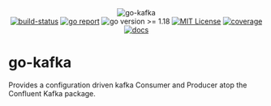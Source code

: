<div align="center" style="margin-bottom:20px">
  <img src=".assets/banner.png" alt="go-kafka" />
  <div align="center">
    <a href="https://github.com/deltics/go-kafka/actions/workflows/qa.yml"><img alt="build-status" src="https://github.com/deltics/go-kafka/actions/workflows/qa.yml/badge.svg?branch=master&style=flat-square"/></a>
    <a href="https://goreportcard.com/report/github.com/deltics/go-kafka" ><img alt="go report" src="https://goreportcard.com/badge/github.com/deltics/go-kafka"/></a>
    <a><img alt="go version >= 1.18" src="https://img.shields.io/badge/go%20version-%3E=1.18-61CFDD.svg?style=flat-square"/></a>
    <a href="https://github.com/deltics/go-kafka/blob/master/LICENCE"><img alt="MIT License" src="https://img.shields.io/github/license/deltics/go-kafka?color=%234275f5&style=flat-square"/></a>
    <a href="https://coveralls.io/github/deltics/go-kafka?branch=master"><img alt="coverage" src="https://img.shields.io/coveralls/github/deltics/go-kafka?style=flat-square"/></a>
    <a href="https://pkg.go.dev/github.com/deltics/go-kafka"><img alt="docs" src="https://pkg.go.dev/badge/github.com/deltics/go-kafka"/></a>
  </div>
</div>

# go-kafka

Provides a configuration driven kafka Consumer and Producer atop the Confluent Kafka package.